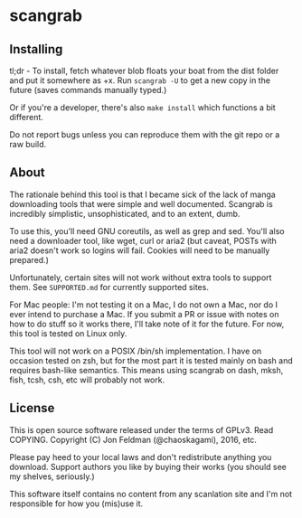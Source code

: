 scangrab
========

Installing
----------

tl;dr - To install, fetch whatever blob floats your boat from the dist folder and put it somewhere as +x. Run `scangrab -U` to get a new copy in the future (saves commands manually typed.)

Or if you're a developer, there's also `make install` which functions a bit different.

Do not report bugs unless you can reproduce them with the git repo or a raw build.

About
-----

The rationale behind this tool is that I became sick of the lack of manga downloading tools that were simple and well documented. Scangrab is incredibly simplistic, unsophisticated, and to an extent, dumb.

To use this, you'll need GNU coreutils, as well as grep and sed. You'll also need a downloader tool, like wget, curl or aria2 (but caveat, POSTs with aria2 doesn't work so logins will fail. Cookies will need to be manually prepared.)

Unfortunately, certain sites will not work without extra tools to support them. See `SUPPORTED.md` for currently supported sites.

For Mac people: I'm not testing it on a Mac, I do not own a Mac, nor do I ever intend to purchase a Mac. If you submit a PR or issue with notes on how to do stuff so it works there, I'll take note of it for the future. For now, this tool is tested on Linux only.

This tool will not work on a POSIX /bin/sh implementation. I have on occasion tested on zsh, but for the most part it is tested mainly on bash and requires bash-like semantics. This means using scangrab on dash, mksh, fish, tcsh, csh, etc will probably not work.

License
-------

This is open source software released under the terms of GPLv3. Read COPYING. Copyright (C) Jon Feldman (@chaoskagami), 2016, etc.

Please pay heed to your local laws and don't redistribute anything you download. Support authors you like by buying their works (you should see my shelves, seriously.)

This software itself contains no content from any scanlation site and I'm not responsible for how you (mis)use it.
